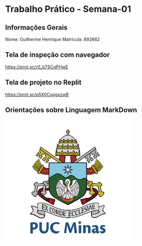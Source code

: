 # Trabalho Prático - Semana-01

## Informações Gerais

Nome: Guilherme Henrique
Matricula: 892662

## Tela de inspeção com navegador

https://prnt.sc/r0_b7SCqPHwE

## Tela de projeto no Replit

https://prnt.sc/p5X0CsggxzwB


## Orientações sobre Linguagem MarkDown

![Brasão PUC Minas](images/brasao_puc.png)